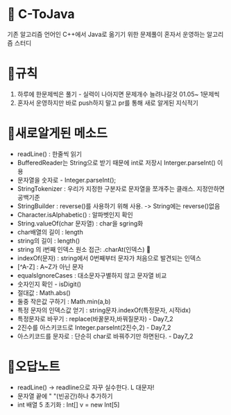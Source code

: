 # 📌 C-ToJava
기존 알고리즘 언어인 C++에서 Java로 옮기기 위한 문제풀이
혼자서 운영하는 알고리즘 스터디

# 🌱규칙
1. 하루에 한문제씩은 풀기 - 실력이 나아지면 문제개수 늘려나갈것
01.05~ 1문제씩
2. 혼자서 운영하지만 바로 push하지 말고 pr를 통해 새로 알게된 지식적기

# 🍭새로알게된 메소드
* readLine() : 한줄씩 읽기
* BufferedReader는 String으로 받기 때문에 int로 저장시 Interger.parseInt() 이용
* 문자열을 숫자로 - Integer.parseInt();
* StringTokenizer : 우리가 지정한 구분자로 문자열을 쪼개주는 클래스. 지정안하면 공백기준
* StringBuilder : reverse()를 사용하기 위해 사용. -> String에는 reverse()없음
* Character.isAlphabetic() : 알파벳인지 확인
* String.valueOf(char 문자열) : char을 sgring화
* char배열의 길이 : length
* string의 길이 : length()
* string 의 i번째 인덱스 원소 접근: .charAt(인덱스) 🌟
* indexOf(문자) : string에서 0번째부터 문자가 처음으로 발견되는 인덱스
* [^A-Z] : A~Z가 아닌 문자
* equalsIgnoreCases : 대소문자구별하지 않고 문자열 비교
* 숫자인지 확인 - isDigit()
* 절대값 : Math.abs()
* 둘중 작은값 구하기 : Math.min(a,b)
* 특정 문자의 인덱스값 얻기 : string문자.indexOf(특정문자, 시작idx)
* 특정문자로 바꾸기 : replace(바꿀문자,바꿔질문자) - Day7_2
* 2진수를 아스키코드로 Integer.parseInt(2진수,2) - Day7_2
* 아스키코드를 문자로 : 단순히 char로 바꿔주기만 하면된다. - Day7_2

# 🐳오답노트
* readLine() -> readline으로 자꾸 실수한다. L 대문자!
* 문자열 끝에 " "(빈공간)하나 추가하기 
* int 배열 5 초기화 : Int[] v = new Int[5]
